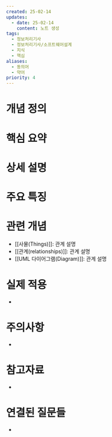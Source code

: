 ```yaml
---
created: 25-02-14
updates:
  - date: 25-02-14
    content: 노트 생성
tags:
  - 정보처리기사
  - 정보처리기사/소프트웨어설계
  - 지식
  - 핵심
aliases:
  - 동의어
  - 약어
priority: 4
---
```

# 개념 정의 
<!-- 핵심 개념을 간단명료하게 정의합니다 --> 
# 핵심 요약 
<!-- 이 개념의 가장 중요한 포인트들을 요약합니다 --> 
# 상세 설명 
<!-- 개념에 대한 자세한 설명을 작성합니다 --> 
# 주요 특징 
<!-- 개념의 특징적인 부분들을 정리합니다 --> 
# 관련 개념 
<!-- 연관된 다른 개념들을 링크하고 관계를 설명합니다 --> 
- [[사물(Things)]]: 관계 설명
- [[관계(relationships)]]: 관계 설명 
- [[UML 다이어그램(Diagram)]]: 관계 설명
# 실제 적용 
- <!-- 실무/실생활에서의 활용 예시를 작성합니다 --> 
# 주의사항 
- <!-- 개념을 사용할 때 주의해야 할 점들을 정리합니다 --> 
# 참고자료 
- <!-- 추가 학습에 도움이 되는 자료들을 정리합니다 --> 
# 연결된 질문들 
- <!-- 이 개념과 관련된 질문 노트들을 링크합니다 -->